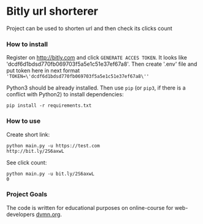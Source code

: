 # Bitly url shorterer

Project can be used to shorten url and then check its clicks count

### How to install

Register on http://bitly.com and click `GENERATE ACCES TOKEN`. 
It looks like 'dcdf6d1bdsd770fb069703f5a5e1c51e37ef67a8'.
Then create '.env' file and put token here in next format `'TOKEN=\'dcdf6d1bdsd770fb069703f5a5e1c51e37ef67a8\''`


Python3 should be already installed.
Then use `pip` (or `pip3`, if there is a conflict with Python2) to install dependencies:
```
pip install -r requirements.txt
```
### How to use
Create short link:
```
python main.py -u https://test.com
http://bit.ly/2S6axwL
```
See click count:
```
python main.py -u bit.ly/2S6axwL
0
```

### Project Goals

The code is written for educational purposes on online-course for web-developers [dvmn.org](https://dvmn.org/).
